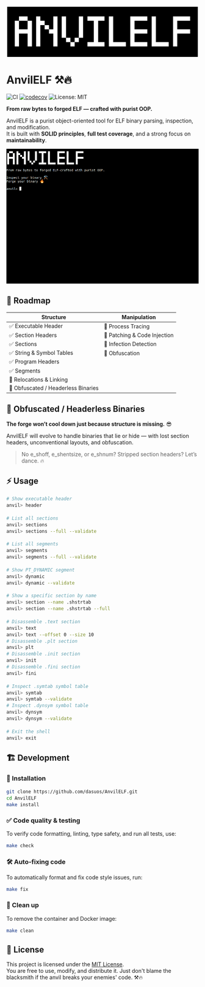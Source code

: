 <p align="center">
  <img src="https://raw.githubusercontent.com/ForgeBYTES/AnvilELF/main/media/logo.png" alt="AnvilELF Banner" width="500"/>
</p>

# AnvilELF ⚒️🔥

![CI](https://github.com/ForgeBYTES/AnvilELF/actions/workflows/ci.yml/badge.svg)
[![codecov](https://codecov.io/gh/ForgeBYTES/AnvilELF/graph/badge.svg?token=YWAJ3AXIBK)](https://codecov.io/gh/ForgeBYTES/AnvilELF)
![License: MIT](https://img.shields.io/badge/License-MIT-black.svg)

**From raw bytes to forged ELF — crafted with purist OOP.**

AnvilELF is a purist object-oriented tool for ELF binary parsing, inspection, and modification.  
It is built with **SOLID principles**, **full test coverage**, and a strong focus on **maintainability**.

![AnvilELF CLI in action](media/cli_preview.gif)

## 🚀 Roadmap

| **Structure**                       | **Manipulation**             |
|-------------------------------------|------------------------------|
| ✅ Executable Header                 | 🔄 Process Tracing           |
| ✅ Section Headers                   | 🔄 Patching & Code Injection |
| ✅ Sections                          | 🔄 Infection Detection       |
| ✅ String & Symbol Tables            | 🔄 Obfuscation               |
| ✅ Program Headers                   |                              |
| ✅ Segments                          |                              |
| 🔄 Relocations & Linking            |                              |
| 🧠 Obfuscated / Headerless Binaries |                              |

## 🧠 Obfuscated / Headerless Binaries
**The forge won’t cool down just because structure is missing.** 😎

AnvilELF will evolve to handle binaries that lie or hide — with lost section headers, unconventional layouts, and obfuscation.

> No e_shoff, e_shentsize, or e_shnum? Stripped section headers? Let’s dance. 🔥

## ⚡ Usage

```sh
# Show executable header
anvil> header

# List all sections
anvil> sections
anvil> sections --full --validate

# List all segments
anvil> segments
anvil> segments --full --validate

# Show PT_DYNAMIC segment
anvil> dynamic
anvil> dynamic --validate

# Show a specific section by name
anvil> section --name .shstrtab
anvil> section --name .shstrtab --full

# Disassemble .text section
anvil> text
anvil> text --offset 0 --size 10
# Disassemble .plt section
anvil> plt
# Disassemble .init section
anvil> init
# Disassemble .fini section
anvil> fini

# Inspect .symtab symbol table
anvil> symtab
anvil> symtab --validate
# Inspect .dynsym symbol table
anvil> dynsym
anvil> dynsym --validate

# Exit the shell
anvil> exit
```

## 🏗 Development

### 🐍 Installation 
```sh
git clone https://github.com/dasuos/AnvilELF.git
cd AnvilELF
make install
```

### ✅ Code quality & testing 
To verify code formatting, linting, type safety, and run all tests, use:
```sh
make check
```

### 🛠️ Auto-fixing code 
To automatically format and fix code style issues, run:
```sh
make fix
```

### 🧹 Clean up 
To remove the container and Docker image:
```sh
make clean
```

## 📝 License

This project is licensed under the [MIT License](./LICENSE).  
You are free to use, modify, and distribute it. Just don't blame the blacksmith if the anvil breaks your enemies' code. ⚒️🔥

